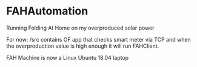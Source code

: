# FAHAutomation
Running Folding At Home on my overproduced solar power

For now: 
/src contains OF app that checks smart meter via TCP and when the overproduction value is high enough it will run FAHClient.

FAH Machine is now a Linux Ubuntu 18.04 laptop
